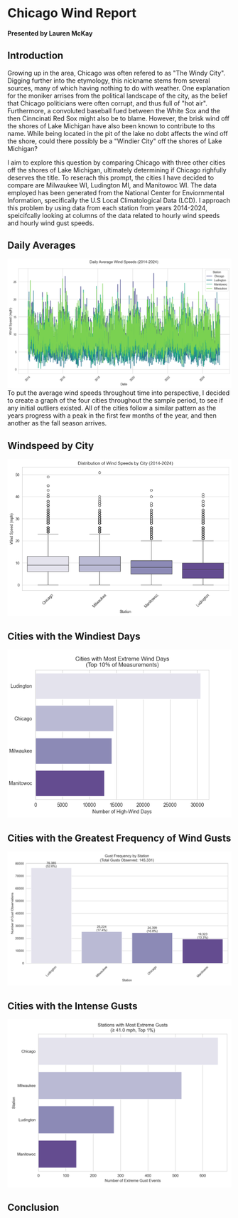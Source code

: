 # Chicago Wind Report
#### Presented by Lauren McKay
## Introduction
  Growing up in the area, Chicago was often refered to as "The Windy City". Digging further into the etymology, this nickname stems from several sources, many of which having nothing to do with weather. One explanation for the moniker arrises from the political landscape of the city, as the belief that Chicago politicians were often corrupt, and thus full of "hot air". Furthermore, a convoluted baseball fued between the White Sox and the then Cinncinati Red Sox might also be to blame. However, the brisk wind off the shores of Lake Michigan have also been known to contribute to ths name. While being located in the pit of the lake no dobt affects the wind off the shore, could there possibly be a "Windier City" off the shores of Lake Michigan? 
  
  I aim to explore this question by comparing Chicago with three other cities off the shores of Lake Michigan, ultimately determining if Chicago righfully deserves the title. To reserach this prompt, the cities I have decided to compare are Milwaukee WI, Ludington MI, and Manitowoc WI. The data employed has been generated from the National Center for Enviornmental Information, specifically the U.S Local Climatological Data (LCD). I approach this problem by using data from each station from years 2014-2024, speicifcally looking at columns of the data related to hourly wind speeds and hourly wind gust speeds. 

  ## Daily Averages
![Daily Average Wind Speeds in mph](./images/dailyavgwind.png) 
To put the average wind speeds throughout time into perspective, I decided to create a graph of the four cities throughout the sample period, to see if any initial outliers existed. All of the cities follow a similar pattern as the years progress with a peak in the first few months of the year, and then another as the fall season arrives. 

## Windspeed by City 
![boxplot](./images/wind_boxplot.png) 

## Cities with the Windiest Days 
![top 10%](./images/extreme_wind_days.png) 

## Cities with the Greatest Frequency of Wind Gusts
![gusts](./images/gust_frequency.png) 

## Cities with the Intense Gusts
![extreme gust](./images/extreme_gusts.png) 

## Conclusion 
